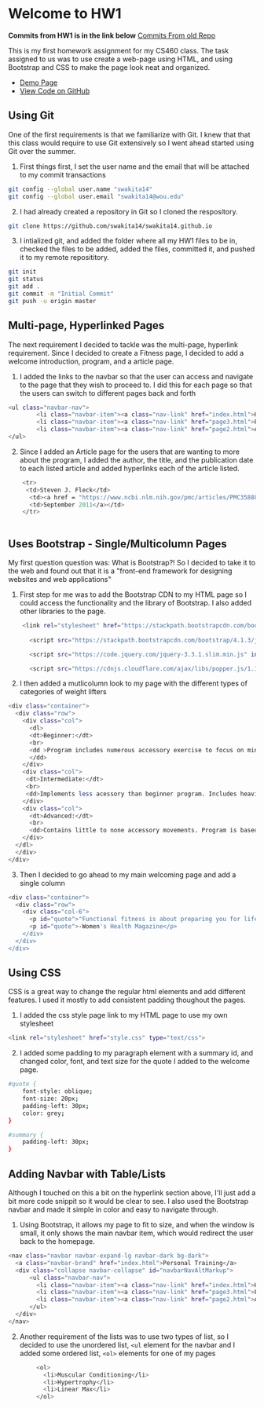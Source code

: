# Welcome to HW1

**Commits from HW1 is in the link below**
[Commits From old Repo](https://github.com/swakita14/CS460_OldRepo/commits/master)

This is my first homework assignment for my CS460 class. The task assigned to us was to use create a web-page using HTML, and using Bootstrap and CSS to make the page look neat and organized. 

* [Demo Page](https://swakita14.github.io/HW1/hw1.html)
* [View Code on GitHub](https://github.com/swakita14/swakita14.github.io/tree/master/HW1)

## Using Git

One of the first requirements is that we familiarize with Git. I knew that that this class would require to use Git extensively so I went ahead started using Git over the summer. 

1. First things first, I set the user name and the email that will be attached to my commit transactions

```bash
git config --global user.name "swakita14"
git config --global user.email "swakita14@wou.edu"
```

2. I had already created a repository in Git so I cloned the respository. 

```bash
git clone https://github.com/swakita14/swakita14.github.io
```

3. I intialized git, and added the folder where all my HW1 files to be in, checked the files to be added, added the files, committed it, and pushed it to my remote reposititory.

```bash
git init
git status
git add .
git commit -m "Initial Commit"
git push -u origin master
```

## Multi-page, Hyperlinked Pages

The next requirement I decided to tackle was the multi-page, hyperlink requirement. Since I decided to create a Fitness page, I decided to add a welcome introduction, program, and a article page. 

1. I added the links to the navbar so that the user can access and navigate to the page that they wish to proceed to. I did this for each page so that the users can switch to different pages back and forth

```bash
<ul class="navbar-nav">
        <li class="navbar-item"><a class="nav-link" href="index.html">Home</a></li>
        <li class="navbar-item"><a class="nav-link" href="page3.html">Program Information</a></li>
        <li class="navbar-item"><a class="nav-link" href="page2.html">Articles</a></li>
</ul>
```

2. Since I added an Article page for the users that are wanting to more about the program, I added the author, the title, and the publication date to each listed article and added hyperlinks each of the article listed. 

```bash
	<tr>	 
	 <td>Steven J. Fleck</td>
      <td><a href = "https://www.ncbi.nlm.nih.gov/pmc/articles/PMC3588896/">Non-Linear Periodization for General Fitness & Athletes</a></td>
      <td>September 2011</a></td>
    </tr>
    
```

## Uses Bootstrap - Single/Multicolumn Pages

My first question question was: What is Bootstrap?! So I decided to take it to the web and found out that it is a "front-end framework for designing websites and web applications" 

1. First step for me was to add the Bootstrap CDN to my HTML page so I could access the functionality and the library of Bootstrap. I also added other libraries to the page. 

```bash
	<link rel="stylesheet" href="https://stackpath.bootstrapcdn.com/bootstrap/4.1.3/css/bootstrap.min.css" integrity="sha384-MCw98/SFnGE8fJT3GXwEOngsV7Zt27NXFoaoApmYm81iuXoPkFOJwJ8ERdknLPMO" crossorigin="anonymous">
      
      <script src="https://stackpath.bootstrapcdn.com/bootstrap/4.1.3/js/bootstrap.min.js" integrity="sha384-ChfqqxuZUCnJSK3+MXmPNIyE6ZbWh2IMqE241rYiqJxyMiZ6OW/JmZQ5stwEULTy" crossorigin="anonymous"></script>

      <script src="https://code.jquery.com/jquery-3.3.1.slim.min.js" integrity="sha384-q8i/X+965DzO0rT7abK41JStQIAqVgRVzpbzo5smXKp4YfRvH+8abtTE1Pi6jizo" crossorigin="anonymous"></script>

      <script src="https://cdnjs.cloudflare.com/ajax/libs/popper.js/1.14.3/umd/popper.min.js" integrity="sha384-ZMP7rVo3mIykV+2+9J3UJ46jBk0WLaUAdn689aCwoqbBJiSnjAK/l8WvCWPIPm49" crossorigin="anonymous"></script>

```

2. I then added a mutlicolumn look to my page with the different types of categories of weight lifters

```bash
<div class="container">
  <div class="row">
    <div class="col">
      <dl>
      <dt>Beginner:</dt>
      <br>
      <dd >Program includes numerous accessory exercise to focus on mind-muscle connection. Major goal is to build a strong and stable foundation for future muscle development
      </dd>
    </div>
    <div class="col">
     <dt>Intermediate:</dt>
     <br>
     <dd>Implements less acessory than beginner program. Includes heavier and more repeptition of the main three lifts</dd>
    </div>
    <div class="col">
      <dt>Advanced:</dt>
      <br>
      <dd>Contains little to none accessory movements. Program is based upon 75% to 80% of max weight. Takes severe toll on body if not coditioned well.</dd>
    </div>
  </dl>
  </div>
</div>
```

3. Then I decided to go ahead to my main welcoming page and add a single column

```bash
<div class="container">
  <div class="row">
    <div class="col-6">
      <p id="quote">"Functional fitness is about preparing you for life, rather than something specific like a big race or a lifting competition. Think anything from squatting down to pick something off of the floor, to turning and reaching for the oatmeal on a high shelf. This type of exercise mimics your everyday actions while engaging multiple muscle groups."</p>
      <p id="quote">-Women's Health Magazine</p>
    </div>
  </div>
</div>
```

## Using CSS 

CSS is a great way to change the regular html elements and add different features. I used it mostly to add consistent padding thoughout the pages.

1. I added the css style page link to my HTML page to use my own stylesheet

```bash
<link rel="stylesheet" href="style.css" type="text/css">
```

2. I added some padding to my paragraph element with a summary id, and changed color, font, and text size for the quote I added to the welcome page. 

```bash
#quote {
	font-style: oblique;
	font-size: 20px;
	padding-left: 30px;
	color: grey;
}

#summary {
	padding-left: 30px;
}
```

## Adding Navbar with Table/Lists

Although I touched on this a bit on the hyperlink section above, I'll just add a bit more code snippit so it would be clear to see. I also used the Bootstrap navbar and made it simple in color and easy to navigate through.

1. Using Bootstrap, it allows my page to fit to size, and when the window is small, it only shows the main navbar item, which would redirect the user back to the homepage.

```bash
<nav class="navbar navbar-expand-lg navbar-dark bg-dark">
  <a class="navbar-brand" href="index.html">Personal Training</a>
  <div class="collapse navbar-collapse" id="navbarNavAltMarkup">
      <ul class="navbar-nav">
        <li class="navbar-item"><a class="nav-link" href="index.html">Home</a></li>
        <li class="navbar-item"><a class="nav-link" href="page3.html">Program Information</a></li>
        <li class="navbar-item"><a class="nav-link" href="page2.html">Articles</a></li>
      </ul>  
  </div>
</nav>
```

2. Another requirement of the lists was to use two types of list, so I decided to use the unordered list, `<ul` element for the navbar and I added some ordered list, `<ol>` elements for one of my pages

```bash
 		<ol>
          <li>Muscular Conditioning</li>
          <li>Hypertrophy</li>
          <li>Linear Max</li>
        </ol>
```







